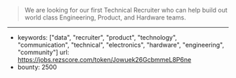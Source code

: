 >We are looking for our first Technical Recruiter who can help build out world class Engineering, Product, and Hardware teams.
------
- keywords: ["data", "recruiter", "product", "technology", "communication", "technical", "electronics", "hardware", "engineering", "community"]
url: https://jobs.rezscore.com/token/Jowuek26GcbmmeL8P6ne
- bounty: 2500
